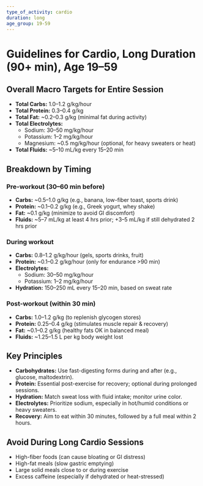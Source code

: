 ```yaml
---
type_of_activity: cardio
duration: long
age_group: 19-59
---
```


# Guidelines for Cardio, Long Duration (90+ min), Age 19–59

## Overall Macro Targets for Entire Session

-   **Total Carbs:** 1.0–1.2 g/kg/hour
-   **Total Protein:** 0.3–0.4 g/kg
-   **Total Fat:** ~0.2–0.3 g/kg (minimal fat during activity)
-   **Total Electrolytes:**
    -   Sodium: 30–50 mg/kg/hour
    -   Potassium: 1–2 mg/kg/hour
    -   Magnesium: ~0.5 mg/kg/hour (optional, for heavy sweaters or heat)
-   **Total Fluids:** ~5–10 mL/kg every 15–20 min

## Breakdown by Timing

### Pre-workout (30–60 min before)

-   **Carbs:** ~0.5–1.0 g/kg (e.g., banana, low-fiber toast, sports drink)
-   **Protein:** ~0.1–0.2 g/kg (e.g., Greek yogurt, whey shake)
-   **Fat:** ~0.1 g/kg (minimize to avoid GI discomfort)
-   **Fluids:** ~5–7 mL/kg at least 4 hrs prior; +3–5 mL/kg if still dehydrated 2 hrs prior

### During workout

-   **Carbs:** 0.8–1.2 g/kg/hour (gels, sports drinks, fruit)
-   **Protein:** ~0.1–0.2 g/kg/hour (only for endurance >90 min)
-   **Electrolytes:**
    -   Sodium: 30–50 mg/kg/hour
    -   Potassium: 1–2 mg/kg/hour
-   **Hydration:** 150–250 mL every 15–20 min, based on sweat rate

### Post-workout (within 30 min)

-   **Carbs:** 1.0–1.2 g/kg (to replenish glycogen stores)
-   **Protein:** 0.25–0.4 g/kg (stimulates muscle repair & recovery)
-   **Fat:** ~0.1–0.2 g/kg (healthy fats OK in balanced meal)
-   **Fluids:** ~1.25–1.5 L per kg body weight lost

## Key Principles

-   **Carbohydrates:** Use fast-digesting forms during and after (e.g., glucose, maltodextrin).
-   **Protein:** Essential post-exercise for recovery; optional during prolonged sessions.
-   **Hydration:** Match sweat loss with fluid intake; monitor urine color.
-   **Electrolytes:** Prioritize sodium, especially in hot/humid conditions or heavy sweaters.
-   **Recovery:** Aim to eat within 30 minutes, followed by a full meal within 2 hours.

## Avoid During Long Cardio Sessions

-   High-fiber foods (can cause bloating or GI distress)
-   High-fat meals (slow gastric emptying)
-   Large solid meals close to or during exercise
-   Excess caffeine (especially if dehydrated or heat-stressed)
